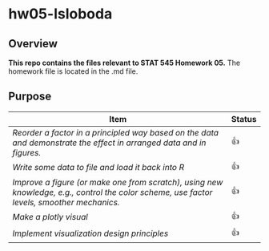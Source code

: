 # hw05-lsloboda

## Overview
**This repo contains the files relevant to STAT 545 Homework 05.**
  The homework file is located in the .md file.

## Purpose

|    **Item**                                                                | **Status** |
  |----------------------------------------------------------------------------|------------|
  | *Reorder a factor in a principled way based on the data and demonstrate the effect in arranged data and in figures.* | :thumbsup: |
  | *Write some data to file and load it back into R*           | :thumbsup: |
  | *Improve a figure (or make one from scratch), using new knowledge, e.g., control the color scheme, use factor levels, smoother mechanics.*     | :thumbsup: |
  |   *Make a plotly visual*    | :thumbsup: |
  |   *Implement visualization design principles*     | :thumbsup: |
